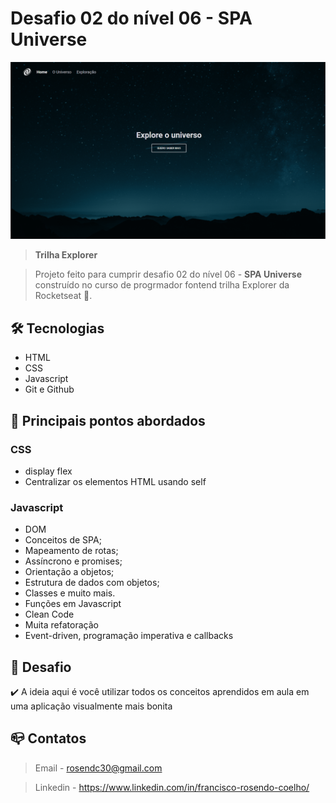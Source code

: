 # Desafio 02 do nível 06 - SPA Universe

![preview](./github/preview.png)

> <b>Trilha Explorer </b>

> Projeto feito para cumprir desafio 02 do nível 06 - <b>SPA Universe</b> construído no curso de progrmador fontend trilha Explorer da Rocketseat :rocket:. 

## :hammer_and_wrench: Tecnologias

- HTML
- CSS
- Javascript
- Git e Github

## :nut_and_bolt: Principais pontos abordados

### CSS
- display flex
- Centralizar os elementos HTML usando self

### Javascript

- DOM
- Conceitos de SPA;
- Mapeamento de rotas;
- Assíncrono e promises;
- Orientação a objetos;
- Estrutura de dados com objetos;
- Classes e muito mais.
- Funções em Javascript
- Clean Code
- Muita refatoração
- Event-driven, programação imperativa e callbacks

## :dart:  Desafio

:heavy_check_mark:  A ideia aqui é você utilizar todos os conceitos aprendidos em aula em uma aplicação visualmente mais bonita

## :mailbox_closed: Contatos

> Email - rosendc30@gmail.com

> Linkedin - https://www.linkedin.com/in/francisco-rosendo-coelho/
